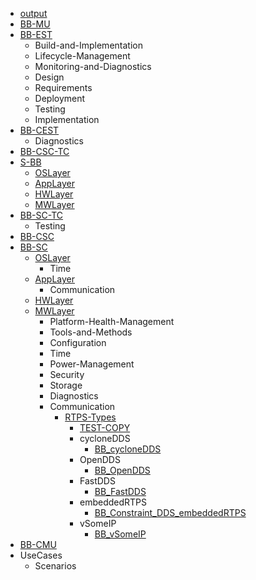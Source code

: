 - [output](/output.xlsx)
- [BB-MU](/BB-MU/README.md)
- [BB-EST](/BB-EST/README.md)
    - Build-and-Implementation
    - Lifecycle-Management
    - Monitoring-and-Diagnostics
    - Design
    - Requirements
    - Deployment
    - Testing
    - Implementation
- [BB-CEST](/BB-CEST/README.md)
    - Diagnostics
- [BB-CSC-TC](/BB-CSC-TC/README.md)
- [S-BB](/S-BB/README.md)
    - [OSLayer](/S-BB/OSLayer/README.md)
    - [AppLayer](/S-BB/AppLayer/README.md)
    - [HWLayer](/S-BB/HWLayer/README.md)
    - [MWLayer](/S-BB/MWLayer/README.md)
- [BB-SC-TC](/BB-SC-TC/README.md)
    - Testing
- [BB-CSC](/BB-CSC/README.md)
- [BB-SC](/BB-SC/README.md)
    - [OSLayer](/BB-SC/OSLayer/README.md)
        - Time
    - [AppLayer](/BB-SC/AppLayer/README.md)
        - Communication
    - [HWLayer](/BB-SC/HWLayer/README.md)
    - [MWLayer](/BB-SC/MWLayer/README.md)
        - Platform-Health-Management
        - Tools-and-Methods
        - Configuration
        - Time
        - Power-Management
        - Security
        - Storage
        - Diagnostics
        - Communication
            - [RTPS-Types](/BB-SC/MWLayer/Communication/RTPS-Types/RTPS-Types.md)
                - [TEST-COPY](/BB-SC/MWLayer/Communication/RTPS-Types/TEST-COPY.md)
                - cycloneDDS
                    - [BB_cycloneDDS](/BB-SC/MWLayer/Communication/RTPS-Types/cycloneDDS/BB_cycloneDDS.md)
                - OpenDDS
                    - [BB_OpenDDS](/BB-SC/MWLayer/Communication/RTPS-Types/OpenDDS/BB_OpenDDS.md)
                - FastDDS
                    - [BB_FastDDS](/BB-SC/MWLayer/Communication/RTPS-Types/FastDDS/BB_FastDDS.md)
                - embeddedRTPS
                    - [BB_Constraint_DDS_embeddedRTPS](/BB-SC/MWLayer/Communication/RTPS-Types/embeddedRTPS/BB_Constraint_DDS_embeddedRTPS.md)
                - vSomeIP
                    - [BB_vSomeIP](/BB-SC/MWLayer/Communication/RTPS-Types/vSomeIP/BB_vSomeIP.md)
- [BB-CMU](/BB-CMU/README.md)
- UseCases
    - Scenarios
